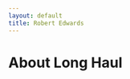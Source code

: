 ```yaml
---
layout: default
title: Robert Edwards
---
```


<div class="post">
	<h1 class="pageTitle">About Long Haul</h1>
</div>
